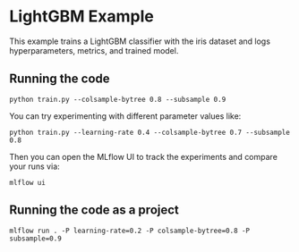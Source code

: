 # LightGBM Example

This example trains a LightGBM classifier with the iris dataset and logs hyperparameters, metrics, and trained model.

## Running the code

```
python train.py --colsample-bytree 0.8 --subsample 0.9
```
You can try experimenting with different parameter values like:
```
python train.py --learning-rate 0.4 --colsample-bytree 0.7 --subsample 0.8
```

Then you can open the MLflow UI to track the experiments and compare your runs via:
```
mlflow ui
```

## Running the code as a project

```
mlflow run . -P learning-rate=0.2 -P colsample-bytree=0.8 -P subsample=0.9

```
